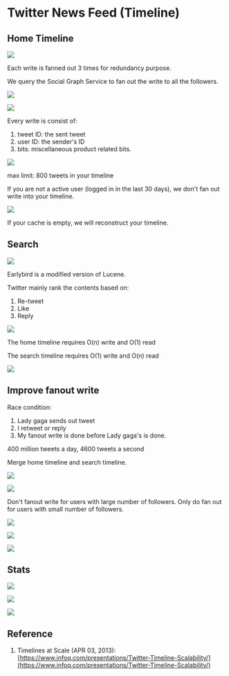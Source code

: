 # Twitter News Feed \(Timeline\)

## Home Timeline



![](../.gitbook/assets/image%20%2817%29.png)

Each write is fanned out 3 times for redundancy purpose.

We query the Social Graph Service to fan out the write to all the followers.

![](../.gitbook/assets/image%20%2828%29.png)

![](../.gitbook/assets/image%20%286%29.png)

Every write is consist of:

1. tweet ID: the sent tweet
2. user ID: the sender's ID
3. bits: miscellaneous product related bits.

![](../.gitbook/assets/image%20%2821%29.png)

max limit: 800 tweets in your timeline

If you are not a active user \(logged in in the last 30 days\), we don't fan out write into your timeline.

![](../.gitbook/assets/image%20%2811%29.png)

If your cache is empty, we will reconstruct your timeline.



## Search

![](../.gitbook/assets/image%20%2810%29.png)

Earlybird is a modified version of Lucene.

Twitter mainly rank the contents based on:

1. Re-tweet
2. Like
3. Reply

![](../.gitbook/assets/image%20%2818%29.png)

The home timeline requires O\(n\) write and O\(1\) read

The search timeline requires O\(1\) write and O\(n\) read

![](../.gitbook/assets/image%20%2834%29.png)

## Improve fanout write

Race condition:

1. Lady gaga sends out tweet
2. I retweet or reply
3. My fanout write is done before Lady gaga's is done.

400 million tweets a day, 4600 tweets a second

Merge home timeline and search timeline.

![](../.gitbook/assets/image%20%284%29.png)

![](../.gitbook/assets/image%20%283%29.png)

Don't fanout write for users with large number of followers. Only do fan out for users with small number of followers.

![](../.gitbook/assets/image%20%2822%29.png)

![](../.gitbook/assets/image%20%2846%29.png)

![](../.gitbook/assets/image%20%2835%29.png)



## Stats

![](../.gitbook/assets/image%20%2815%29.png)

![](../.gitbook/assets/image%20%2843%29.png)

![](../.gitbook/assets/image%20%2837%29.png)

## Reference

1. Timelines at Scale \(APR 03, 2013\): [https://www.infoq.com/presentations/Twitter-Timeline-Scalability/](https://www.infoq.com/presentations/Twitter-Timeline-Scalability/)

